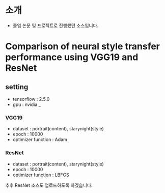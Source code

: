 # 소개
- 졸업 논문 및 프로젝트로 진행했던 소스입니다.

# Comparison of neural style transfer performance using VGG19 and ResNet

## setting
- tensorflow : 2.5.0
- gpu : nvidia _

### VGG19
- dataset : portrait(content), starynight(style)
- epoch : 10000
- optimizer function : Adam

### ResNet
- dataset : portrait(content), starynight(style)
- epoch : 10000
- optimizer function : LBFGS

추후 ResNet 소스도 업로드하도록 하겠습니다.
